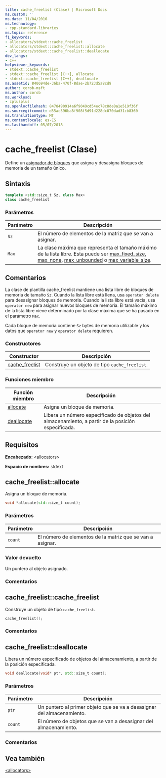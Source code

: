 ```yaml
---
title: cache_freelist (Clase) | Microsoft Docs
ms.custom: ''
ms.date: 11/04/2016
ms.technology:
- cpp-standard-libraries
ms.topic: reference
f1_keywords:
- allocators/stdext::cache_freelist
- allocators/stdext::cache_freelist::allocate
- allocators/stdext::cache_freelist::deallocate
dev_langs:
- C++
helpviewer_keywords:
- stdext::cache_freelist
- stdext::cache_freelist [C++], allocate
- stdext::cache_freelist [C++], deallocate
ms.assetid: 840694de-36ba-470f-8dae-2b723d5a8cd9
author: corob-msft
ms.author: corob
ms.workload:
- cplusplus
ms.openlocfilehash: 8478490914a6f9049cd54ec78c8de8a1e519f36f
ms.sourcegitcommit: d55ac596ba8f908f5d91d228dc070dad31cb8360
ms.translationtype: MT
ms.contentlocale: es-ES
ms.lasthandoff: 05/07/2018
---
```

# <a name="cachefreelist-class"></a>cache_freelist (Clase)

Define un [asignador de bloques](../standard-library/allocators-header.md) que asigna y desasigna bloques de memoria de un tamaño único.

## <a name="syntax"></a>Sintaxis

```cpp
template <std::size_t Sz, class Max>
class cache_freelist
```

### <a name="parameters"></a>Parámetros

|Parámetro|Descripción|
|---------------|-----------------|
|`Sz`|El número de elementos de la matriz que se van a asignar.|
|`Max`|La clase máxima que representa el tamaño máximo de la lista libre. Esta puede ser [max_fixed_size](../standard-library/max-fixed-size-class.md), [max_none](../standard-library/max-none-class.md), [max_unbounded](../standard-library/max-unbounded-class.md) o [max_variable_size](../standard-library/max-variable-size-class.md).|

## <a name="remarks"></a>Comentarios

La clase de plantilla cache_freelist mantiene una lista libre de bloques de memoria de tamaño `Sz`. Cuando la lista libre está llena, usa `operator delete` para desasignar bloques de memoria. Cuando la lista libre está vacía, usa `operator new` para asignar nuevos bloques de memoria. El tamaño máximo de la lista libre viene determinado por la clase máxima que se ha pasado en el parámetro `Max`.

Cada bloque de memoria contiene `Sz` bytes de memoria utilizable y los datos que `operator new` y `operator delete` requieren.

### <a name="constructors"></a>Constructores

|Constructor|Descripción|
|-|-|
|[cache_freelist](#cache_freelist)|Construye un objeto de tipo `cache_freelist`.|

### <a name="member-functions"></a>Funciones miembro

|Función miembro|Descripción|
|-|-|
|[allocate](#allocate)|Asigna un bloque de memoria.|
|[deallocate](#deallocate)|Libera un número especificado de objetos del almacenamiento, a partir de la posición especificada.|

## <a name="requirements"></a>Requisitos

**Encabezado:** \<allocators>

**Espacio de nombres:** stdext

## <a name="allocate"></a>  cache_freelist::allocate

Asigna un bloque de memoria.

```cpp
void *allocate(std::size_t count);
```

### <a name="parameters"></a>Parámetros

|Parámetro|Descripción|
|---------------|-----------------|
|`count`|El número de elementos de la matriz que se van a asignar.|

### <a name="return-value"></a>Valor devuelto

Un puntero al objeto asignado.

### <a name="remarks"></a>Comentarios

## <a name="cache_freelist"></a>  cache_freelist::cache_freelist

Construye un objeto de tipo `cache_freelist`.

```cpp
cache_freelist();
```

### <a name="remarks"></a>Comentarios

## <a name="deallocate"></a>  cache_freelist::deallocate

Libera un número especificado de objetos del almacenamiento, a partir de la posición especificada.

```cpp
void deallocate(void* ptr, std::size_t count);
```

### <a name="parameters"></a>Parámetros

|Parámetro|Descripción|
|---------------|-----------------|
|`ptr`|Un puntero al primer objeto que se va a desasignar del almacenamiento.|
|`count`|El número de objetos que se van a desasignar del almacenamiento.|

### <a name="remarks"></a>Comentarios

## <a name="see-also"></a>Vea también

[\<allocators>](../standard-library/allocators-header.md)<br/>
